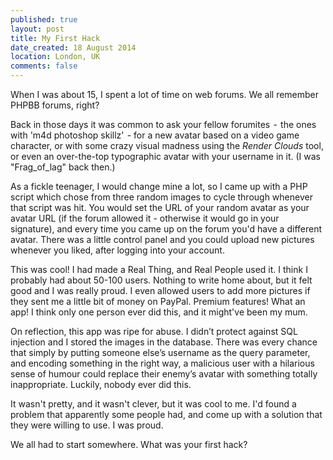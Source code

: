 ```yaml
---
published: true
layout: post
title: My First Hack
date_created: 18 August 2014
location: London, UK
comments: false
---
```


When I was about 15, I spent a lot of time on web forums. We all remember PHPBB forums, right?

Back in those days it was common to ask your fellow forumites  -  the ones with 'm4d photoshop skillz'  - for a new avatar based on a video game character, or with some crazy visual madness using the *Render Clouds* tool, or even an over-the-top typographic avatar with your username in it. (I was "Frag_of_lag" back then.)

As a fickle teenager, I would change mine a lot, so I came up with a PHP script which chose from three random images to cycle through whenever that script was hit. You would set the URL of your random avatar as your avatar URL (if the forum allowed it - otherwise it would go in your signature), and every time you came up on the forum you'd have a different avatar. There was a little control panel and you could upload new pictures whenever you liked, after logging into your account.

This was cool! I had made a Real Thing, and Real People used it. I think I probably had about 50-100 users. Nothing to write home about, but it felt good and I was really proud. I even allowed users to add more pictures if they sent me a little bit of money on PayPal. Premium features! What an app! I think only one person ever did this, and it might've been my mum.

On reflection, this app was ripe for abuse. I didn’t protect against SQL injection and I stored the images in the database. There was every chance that simply by putting someone else’s username as the query parameter, and encoding something in the right way, a malicious user with a hilarious sense of humour could replace their enemy’s avatar with something totally inappropriate. Luckily, nobody ever did this.

It wasn't pretty, and it wasn't clever, but it was cool to me. I'd found a problem that apparently some people had, and come up with a solution that they were willing to use. I was proud.

We all had to start somewhere. What was your first hack?
